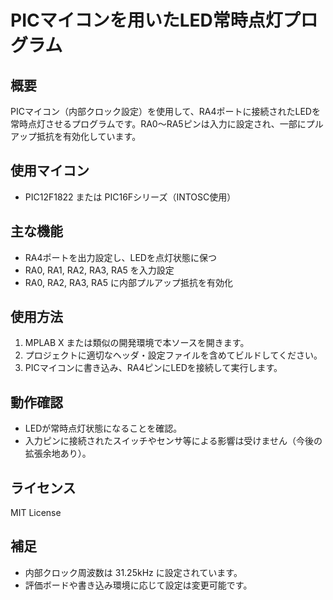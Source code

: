 # PICマイコンを用いたLED常時点灯プログラム

## 概要
PICマイコン（内部クロック設定）を使用して、RA4ポートに接続されたLEDを常時点灯させるプログラムです。RA0〜RA5ピンは入力に設定され、一部にプルアップ抵抗を有効化しています。

## 使用マイコン
- PIC12F1822 または PIC16Fシリーズ（INTOSC使用）

## 主な機能
- RA4ポートを出力設定し、LEDを点灯状態に保つ
- RA0, RA1, RA2, RA3, RA5 を入力設定
- RA0, RA2, RA3, RA5 に内部プルアップ抵抗を有効化

## 使用方法
1. MPLAB X または類似の開発環境で本ソースを開きます。
2. プロジェクトに適切なヘッダ・設定ファイルを含めてビルドしてください。
3. PICマイコンに書き込み、RA4ピンにLEDを接続して実行します。

## 動作確認
- LEDが常時点灯状態になることを確認。
- 入力ピンに接続されたスイッチやセンサ等による影響は受けません（今後の拡張余地あり）。

## ライセンス
MIT License

## 補足
- 内部クロック周波数は 31.25kHz に設定されています。
- 評価ボードや書き込み環境に応じて設定は変更可能です。
